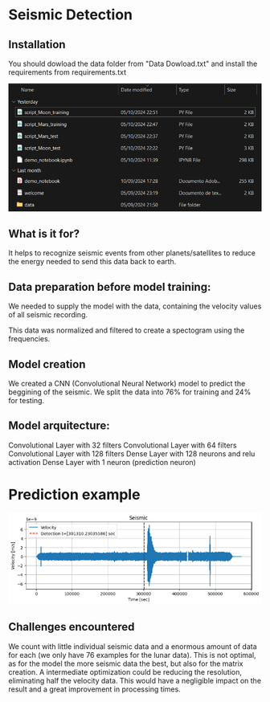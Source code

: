 # Seismic Detection

## Installation
You should dowload the data folder from "Data Dowload.txt" and install the requirements from requirements.txt

![Guide](Example.png)

## What is it for?
It helps to recognize seismic events from other planets/satellites to reduce the energy needed to send this data back to earth.

## Data preparation before model training:
We needed to supply the model with the data, containing the velocity values of all seismic recording.

This data was normalized and filtered to create a spectogram using the frequencies.

## Model creation
We created a CNN (Convolutional Neural Network) model to predict the beggining of the seismic.
We split the data into 76% for training and 24% for testing.

## Model arquitecture:
Convolutional Layer with 32 filters
Convolutional Layer with 64 filters
Convolutional Layer with 128 filters
Dense Layer with 128 neurons and relu activation
Dense Layer with 1 neuron (prediction neuron)

# Prediction example
![Lunar seismic detection](output.png)

## Challenges encountered
We count with little individual seismic data and a enormous amount of data for each (we only have 76 examples for the lunar data). This is not optimal, as for the model the more seismic data the best, but also for the matrix creation.
A intermediate optimization could be reducing the resolution, eliminating half
the velocity data. This would have a negligible impact on the result and a great improvement
in processing times.
